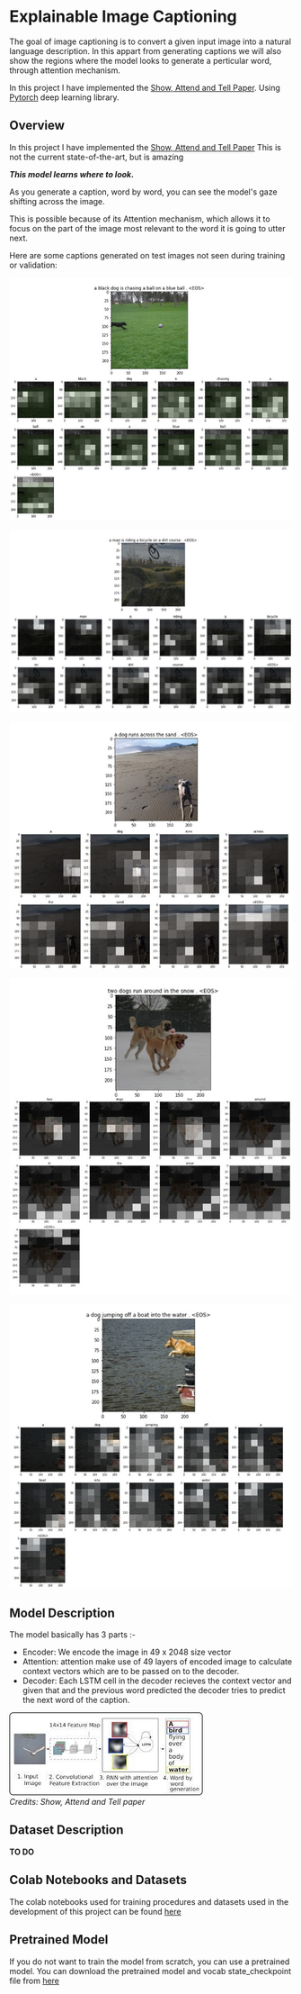 # Explainable Image Captioning

The goal of image captioning is to convert a given input image into a natural language description.
In this appart from generating captions we will also show the regions where the model looks to generate
a perticular word, through attention mechanism.<br>

In this project I have implemented the [Show, Attend and Tell Paper](https://arxiv.org/abs/1502.03044). Using
[Pytorch](https://github.com/pytorch/pytorch)
deep learning library.


## Overview
In this project I have implemented the [Show, Attend and Tell Paper](https://arxiv.org/abs/1502.03044)
This is not the current state-of-the-art, but is amazing <br>

***This model learns where to look.***

As you generate a caption, word by word, you can see the model's gaze shifting across the image.

This is possible because of its Attention mechanism, which allows it to focus on the part of the image most relevant to the word it is going to utter next.

Here are some captions generated on test images not seen during training or validation:

![](./imgs/Slide1.JPG)

![](./imgs/Slide2.JPG)

![](./imgs/Slide3.JPG)

![](./imgs/Slide4.JPG)

![](./imgs/Slide5.JPG)

## Model Description
The model basically has 3 parts :-
- Encoder: We encode the image in 49 x 2048 size vector
- Attention: attention make use of 49 layers of encoded image to calculate context vectors
  which are to be passed on to the decoder.
- Decoder: Each LSTM cell in the decoder recieves the context vector and given that and 
the previous word predicted the decoder tries to predict the next word of the caption.

![](imgs/model_arch.jpeg)<br>
*Credits: Show, Attend and Tell paper*

## Dataset Description
**TO DO**

## Colab Notebooks and Datasets
The colab notebooks used for training procedures and datasets used in the development
of this project can be found [here](https://drive.google.com/drive/folders/1JMdBNklNe7-4VWiVTUNtTQQVGX4LGZGL?usp=sharing)


## Pretrained Model
If you do not want to train the model from scratch, you can use a pretrained model.
You can download the pretrained model and vocab state_checkpoint file from
[here](https://drive.google.com/file/d/1-AIlZp28kvn13sEGJpD1vJY10aBuBg2a/view?usp=sharing)
